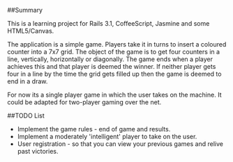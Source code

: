 ##Summary

This is a learning project for Rails 3.1, CoffeeScript, Jasmine and some
HTML5/Canvas.

The application is a simple game. Players take it in turns to insert a
coloured counter into a 7x7 grid. The object of the game is to get four
counters in a line, vertically, horizontally or diagonally. The game
ends when a player achieves this and that player is deemed the winner. If
neither player gets four in a line by the time the grid gets filled up
then the game is deemed to end in a draw.

For now its a single player game in which the user takes on the
machine. It could be adapted for two-player gaming over the net.

##TODO List

* Implement the game rules - end of game and results.
* Implement a moderately 'intelligent' player to take on the user.
* User registration - so that you can view your previous games and
  relive past victories.
